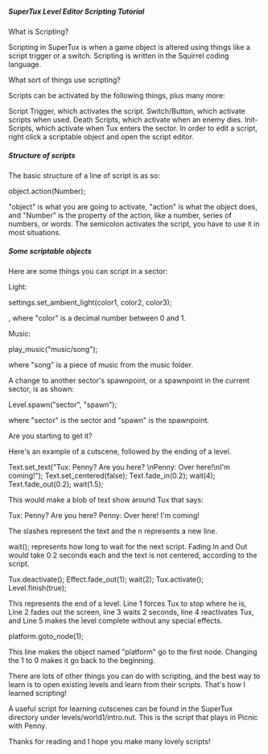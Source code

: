 ##### SuperTux Level Editor Scripting Tutorial

What is Scripting?

Scripting in SuperTux is when a game object is altered using things like a script trigger or a switch.  Scripting is written in the Squirrel coding language.

What sort of things use scripting?

Scripts can be activated by the following things, plus many more:

Script Trigger, which activates the script.
Switch/Button, which activate scripts when used.
Death Scripts, which activate when an enemy dies.
Init-Scripts, which activate when Tux enters the sector.
In order to edit a script, right click a scriptable object and open the script editor.

##### Structure of scripts

The basic structure of a line of script is as so:

object.action(Number);

"object" is what you are going to activate, "action" is what the object does, and "Number" is the property of the action, like a number, series of numbers, or words. The semicolon activates the script, you have to use it in most situations.

##### Some scriptable objects

Here are some things you can script in a sector:

Light: 

settings.set_ambient_light(color1, color2, color3);

, where "color" is a decimal number between 0 and 1.

Music: 

play_music(\"music/song\"); 

where "song" is a piece of music from the music folder.

A change to another sector's spawnpoint, or a spawnpoint in the current sector, is as shown: 

Level.spawn(\"sector\", \"spawn\");

where "sector" is the sector and "spawn" is the spawnpoint.

Are you starting to get it?

Here's an example of a cutscene, followed by the ending of a level.

Text.set_text(\"Tux: Penny? Are you here? \\nPenny: Over here!\\nI'm coming!\");
	Text.set_centered(false);
	Text.fade_in(0.2);
	wait(4);
	Text.fade_out(0.2);
	wait(1.5);

This would make a blob of text show around Tux that says:

Tux: Penny? Are you here?
Penny: Over here!
I'm coming!

The slashes represent the text and the n represents a new line.

wait(); represents how long to wait for the next script. Fading In and Out would take 0.2 seconds each and the text is not centered, according to the script.

Tux.deactivate();
Effect.fade_out(1);
wait(2);
Tux.activate();
Level.finish(true);

This represents the end of a level. Line 1 forces Tux to stop where he is, Line 2 fades out the screen, line 3 waits 2 seconds, line 4 reactivates Tux, and Line 5 makes the level complete without any special effects.

platform.goto_node(1);

This line makes the object named "platform" go to the first node. Changing the 1 to 0 makes it go back to the beginning.

There are lots of other things you can do with scripting, and the best way to learn is to open existing levels and learn from their scripts. That's how I learned scripting!

A useful script for learning cutscenes can be found in the SuperTux directory under levels/world1/intro.nut. This is the script that plays in Picnic with Penny.

Thanks for reading and I hope you make many lovely scripts!
